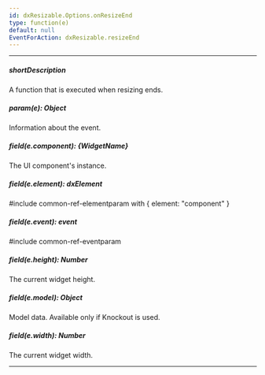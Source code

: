 ```yaml
---
id: dxResizable.Options.onResizeEnd
type: function(e)
default: null
EventForAction: dxResizable.resizeEnd
---
```

---
##### shortDescription
A function that is executed when resizing ends.

##### param(e): Object
Information about the event.

##### field(e.component): {WidgetName}
The UI component's instance.

##### field(e.element): dxElement
#include common-ref-elementparam with { element: "component" }

##### field(e.event): event
#include common-ref-eventparam

##### field(e.height): Number
The current widget height.

##### field(e.model): Object
Model data. Available only if Knockout is used.

##### field(e.width): Number
The current widget width.

---
